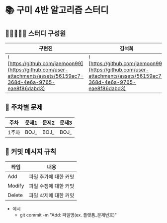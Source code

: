 # 📚 구미 4반 알고리즘 스터디

## 🙋🏻🙋🏻‍♀️ 스터디 구성원
| 구현진 | 김석희 | 김선주 | 김성민 | 류재문                 |
|-|--|--|--|---------------------|
|![https://github.com/jaemoon99](https://github.com/user-attachments/assets/56159ac7-368d-4e6a-9765-eae8f86dabd3)|![https://github.com/jaemoon99](https://github.com/user-attachments/assets/56159ac7-368d-4e6a-9765-eae8f86dabd3)|![https://github.com/jaemoon99](https://github.com/user-attachments/assets/56159ac7-368d-4e6a-9765-eae8f86dabd3)|![https://github.com/jaemoon99](https://github.com/user-attachments/assets/56159ac7-368d-4e6a-9765-eae8f86dabd3)|![https://github.com/jaemoon99](https://github.com/user-attachments/assets/77e00286-917b-4793-983b-410b877a957a)|

## 📖 주차별 문제
| 주차  | 문제1 | 문제2 | 문제3 |
|-----|--|--|-----|
| 1주차 | BOJ_ | BOJ_ | BOJ_ |

## 📍 커밋 메시지 규칙
| 타입  | 내용           |
|-----|--------------|
| Add | 파일 추가에 대한 커밋 |
| Modify | 파일 수정에 대한 커밋 |
| Delete | 파일 삭제에 대한 커밋 |

- 예시
  - git commit -m "Add: 파일명(ex. 플랫폼_문제번호)"

